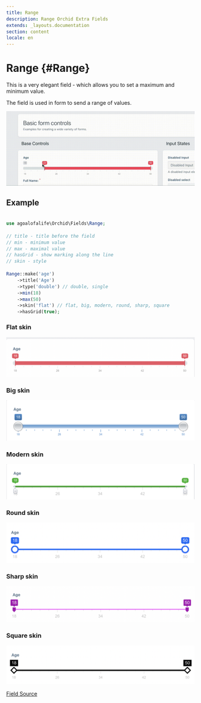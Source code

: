 ```yaml
---
title: Range
description: Range Orchid Extra Fields
extends: _layouts.documentation
section: content
locale: en
---
```


# Range {#Range}
This is a very elegant field - which allows you to set a maximum and minimum value.

The field is used in form to send a range of values.

<img class="block m-auto" src="/assets/fields/range/range.gif" alt="range preview" />


## Example

```php

use agoalofalife\Orchid\Fields\Range;

// title - title before the field
// min - minimum value
// max - maximal value
// hasGrid - show marking along the line
// skin - style

Range::make('age')
    ->title('Age')
    ->type('double') // double, single
    ->min(18)
    ->max(50)
    ->skin('flat') // flat, big, modern, round, sharp, square
    ->hasGrid(true);
```

### Flat skin

<img class="block m-auto" src="/assets/fields/range/flat.png" alt="flat" />

### Big skin

<img class="block m-auto" src="/assets/fields/range/big.png" alt="big" />


### Modern skin

<img class="block m-auto" src="/assets/fields/range/modern.png" alt="modern" />

### Round skin

<img class="block m-auto" src="/assets/fields/range/round.png" alt="round" />

### Sharp skin

<img class="block m-auto" src="/assets/fields/range/sharp.png" alt="sharp" />

### Square skin

<img class="block m-auto" src="/assets/fields/range/square.png" alt="square" />


[Field Source](https://github.com/IonDen/ion.rangeSlider) 
